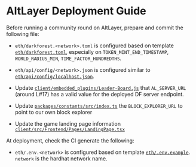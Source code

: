 # AltLayer Deployment Guide

Before running a community round on AltLayer, prepare and commit the following file:

- `eth/darkforest.<network>.toml` is configured based on template [`eth/darkforest.toml`](https://github.com/alt-research/darkforest-eth/blob/master/darkforest.toml), especially on `TOKEN_MINT_END_TIMESTAMP`, `WORLD_RADIUS_MIN`, `TIME_FACTOR_HUNDREDTHS`.

- `eth/api/config/<network>.json` is configured similar to [`eth/api/config/localhost.json`](https://github.com/alt-research/darkforest-eth/blob/master/api/config/localhost.json).

- Update [`client/embedded_plugins/Leader-Board.js`](https://github.com/alt-research/darkforest-client/blob/master/embedded_plugins/Leader-Board.js) that `AL_SERVER_URL` (around L#17) has a valid value for the deployed DF server endpoint.

- Update [`packages/constants/src/index.ts`](https://github.com/alt-research/darkforest-packages/blob/master/constants/src/index.ts) the `BLOCK_EXPLORER_URL` to point to our own block explorer

- Update the game landing page information [`client/src/Frontend/Pages/LandingPage.tsx`](https://github.com/alt-research/darkforest-client/blob/master/src/Frontend/Pages/LandingPage.tsx)

At deployment, check the CI generate the following:

- `eth/.env.<network>` is configured based on template [`eth/.env.example`](https://github.com/alt-research/darkforest-eth/blob/master/.env.example). `network` is the hardhat network name.
